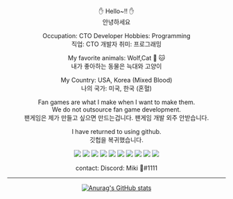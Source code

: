 <div align=center>

✋ Hello~!! ✋
<br>안녕하세요

Occupation: CTO Developer Hobbies: Programming
<br>직업: CTO 개발자 취미: 프로그래밍

My favorite animals: Wolf,Cat 🐺 🐱
<br>내가 좋아하는 동물은 늑대와 고양이
  
My Country: USA, Korea (Mixed Blood)
<br>나의 국가: 미국, 한국 (혼혈)
  
Fan games are what I make when I want to make them.
<br>We do not outsource fan game development.
<br>팬게임은 제가 만들고 싶으면 만드는겁니다. 팬게임 개발 외주 안받습니다.

I have returned to using github.
<br>깃헙을 복귀했습니다.

<a href="https://java.com/ko/download/ie_manual.jsp?locale=ko"><img src="https://img.shields.io/badge/Java-orange?style=flat-square&logo=Java&logoColor=white"/></a> <a href="https://www.ecma-international.org/publications-and-standards/standards/ecma-262/"><img src="https://img.shields.io/badge/JavaScript-orange?style=flat-square&logo=JavaScript&logoColor=white"/></a> <a href="https://devgear.co.kr/archives/products/delphi"><img src="https://img.shields.io/badge/Delphi-EE1F35?style=flat-square&logo=Delphi&logoColor=white"/></a> <a href="https://coffeescript.org/"><img src="https://img.shields.io/badge/CoffeeScript-2F2625?style=flat-square&logo=CoffeeScript&logoColor=white"/></a> <a href="https://www.python.org/downloads/"><img src="https://img.shields.io/badge/Python-3766AB?style=flat-square&logo=Python&logoColor=white"/></a> <a href="https://www.php.net/"><img src="https://img.shields.io/badge/PHP-777BB4?style=flat-square&logo=PHP&logoColor=white"/></a> <a href="https://github.com/PrettyGaeul"><img src="https://img.shields.io/badge/HTML5-E34F26?style=flat-square&logo=HTML5&logoColor=white"/></a> <a href="https://lesscss.org/"><img src="https://img.shields.io/badge/Less-1D365D?style=flat-square&logo=Less&logoColor=white"/></a> <a href="https://en.cppreference.com/w/"><img src="https://img.shields.io/badge/C-A8B9CC?style=flat-square&logo=C&logoColor=white"/></a> <a href="https://isocpp.org/"><img src="https://img.shields.io/badge/C++-00599C?style=flat-square&logo=C%2B%2B&logoColor=white"/></a>

contact: Discord: Miki 🌸#1111
  
-----------------------------------------------------------------------------------------------------------------------------------------------------------------------------

<a href="https://github.com/PrettyGaeul">![Anurag's GitHub stats](https://github-readme-stats.vercel.app/api?username=GlobalMikiDev&show_icons=true&theme=radical)</a>

</div>
